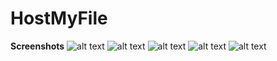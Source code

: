 # HostMyFile



**Screenshots**
![alt text](https://raw.githubusercontent.com/sunny9577/HostMyFile/master/Shots/Screenshot%20(1).png)
![alt text](https://raw.githubusercontent.com/sunny9577/HostMyFile/master/Shots/Screenshot%20(2).png)
![alt text](https://raw.githubusercontent.com/sunny9577/HostMyFile/master/Shots/Screenshot%20(3).png)
![alt text](https://raw.githubusercontent.com/sunny9577/HostMyFile/master/Shots/Screenshot%20(4).png)
![alt text](https://raw.githubusercontent.com/sunny9577/HostMyFile/master/Shots/Screenshot%20(5).png)
